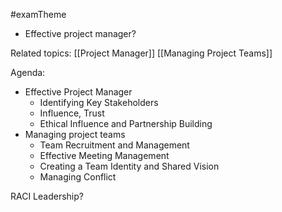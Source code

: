 #examTheme

- Effective project manager?

Related topics:
[[Project Manager]]
[[Managing Project Teams]]


Agenda:
- Effective Project Manager
	- Identifying Key Stakeholders
	- Influence, Trust
	- Ethical Influence and Partnership Building
- Managing project teams
	- Team Recruitment and Management
	- Effective Meeting Management
	- Creating a Team Identity and Shared Vision
	- Managing Conflict



RACI
Leadership?